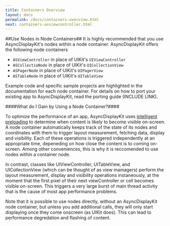```yaml
---
title: Containers Overview
layout: docs
permalink: /docs/containers-overview.html
next: containers-asviewcontroller.html
---
```


##Use Nodes in Node Containers##
It is highly recommended that you use AsyncDisplayKit's nodes within a node container. AsyncDisplayKit offers the following node containers

- `ASViewController` in place of UIKit's `UIViewController`
- `ASCollectioNode` in place of UIKit's `UICollectionView`
- `ASPagerNode` in place of UIKit's `UIPagerView`
- `ASTableNode` in place of UIKit's `UITableView`
 
Example code and specific sample projects are highlighted in the documentation for each node container. For details on how to port your existing app to AsyncDisplayKit, read the porting guide (INCLUDE LINK).

####What do I Gain by Using a Node Container?####

To optimize the performance of an app, AsyncDisplayKit uses <a href = "intelligent-preloading.html">intelligent preloading</a> to determine when content is likely to become visible on-screen. A node container automatically keeps track of the state of its nodes and coordinates with them to trigger layout measurement, fetching data, display and visibility. Each of these operations is triggered independently at an appropriate time, depeneding on how close the content is to coming on-screen. Among other conveniences, this is why it is reccomended to use nodes within a container node. 

In contrast, classes like UIViewController, UITableView, and UICollectionView (which can be thought of as view mamagers) perform the layout measurement, display and visibility operations instaneously, at the moment that the first pixel of their next viewController or cell becomes visible on-screen. This triggers a very large burst of main thread activity that is the cause of most app performance problems.

Note that it is possible to use nodes directly, without an AsyncDisplayKit node container, but unless you add additional calls, they will only start displaying once they come onscreen (as UIKit does). This can lead to performance degredation and flashing of content.



 
